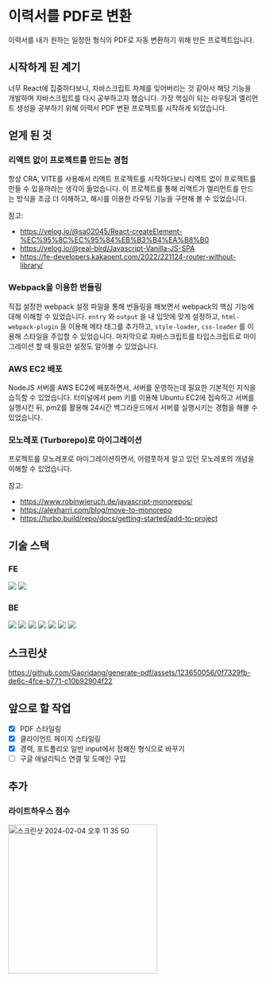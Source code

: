 # 이력서를 PDF로 변환

이력서를 내가 원하는 일정한 형식의 PDF로 자동 변환하기 위해 만든 프로젝트입니다.

## 시작하게 된 계기

너무 React에 집중하다보니, 자바스크립트 자체를 잊어버리는 것 같아서 해당 기능을 개발하며 자바스크립트를 다시 공부하고자 했습니다. 가장 핵심이 되는 라우팅과 엘리먼트 생성을 공부하기 위해 이력서 PDF 변환 프로젝트를 시작하게 되었습니다.

## 얻게 된 것

### 리액트 없이 프로젝트를 만드는 경험

항상 CRA, VITE를 사용해서 리액트 프로젝트를 시작하다보니 리액트 없이 프로젝트를 만들 수 있을까라는 생각이 들었습니다. 이 프로젝트를 통해 리액트가 엘리먼트를 만드는 방식을 조금 더 이해하고, 해시를 이용한 라우팅 기능을 구현해 볼 수 있었습니다.

참고:

- https://velog.io/@sa02045/React-createElement-%EC%95%8C%EC%95%84%EB%B3%B4%EA%B8%B0
- https://velog.io/@real-bird/Javascript-Vanilla-JS-SPA
- https://fe-developers.kakaoent.com/2022/221124-router-without-library/

### Webpack을 이용한 번들링

직접 설정한 webpack 설정 파일을 통해 번들링을 해보면서 webpack의 핵심 기능에 대해 이해할 수 있었습니다. `entry` 와 `output` 을 내 입맛에 맞게 설정하고, `html-webpack-plugin` 을 이용해 메타 태그를 추가하고, `style-loader`, `css-loader` 를 이용해 스타일을 주입할 수 있었습니다. 마지막으로 자바스크립트를 타입스크립트로 마이그레이션 할 때 필요한 설정도 알아볼 수 있었습니다.

### AWS EC2 배포

NodeJS 서버를 AWS EC2에 배포하면서, 서버를 운영하는데 필요한 기본적인 지식을 습득할 수 있었습니다. 터미널에서 pem 키를 이용해 Ubuntu EC2에 접속하고 서버를 실행시킨 뒤, pm2를 활용해 24시간 백그라운드에서 서버를 실행시키는 경험을 해볼 수 있었습니다.

### 모노레포 (Turborepo)로 마이그레이션

프로젝트를 모노레포로 마이그레이션하면서, 어렴풋하게 알고 있던 모노레포의 개념을 이해할 수 있었습니다.

참고:

- https://www.robinwieruch.de/javascript-monorepos/
- https://alexharri.com/blog/move-to-monorepo
- https://turbo.build/repo/docs/getting-started/add-to-project

## 기술 스택

### FE

<!-- typescript, webpack,  -->
<img src="https://img.shields.io/badge/typescript-3178C6?style=for-the-badge&logo=typescript&logoColor=white"> 
<img src="https://img.shields.io/badge/webpack-8DD6F9?style=for-the-badge&logo=webpack&logoColor=white">

### BE

<!-- nodejs, typescript, express, zod, puppeteer, eslint,  -->
<img src="https://img.shields.io/badge/typescript-3178C6?style=for-the-badge&logo=typescript&logoColor=white">

<img src="https://img.shields.io/badge/node.js-339933?style=for-the-badge&logo=node.js&logoColor=white">
<img src="https://img.shields.io/badge/express-000000?style=for-the-badge&logo=express&logoColor=white">

<img src="https://img.shields.io/badge/zod-2F7BC3?style=for-the-badge&logoColor=white">
<img src="https://img.shields.io/badge/puppeteer-40B5A4?style=for-the-badge&logo=puppeteer&logoColor=white">

<img src="https://img.shields.io/badge/eslint-4B32C3?style=for-the-badge&logo=eslint&logoColor=white">

<img src="https://img.shields.io/badge/aws-232F3E?style=for-the-badge&logo=amazon-aws&logoColor=white">

## 스크린샷

https://github.com/Gaoridang/generate-pdf/assets/123650056/0f7329fb-de6c-4fce-b771-c10b92904f22

## 앞으로 할 작업

- [x] PDF 스타일링
- [x] 클라이언트 페이지 스타일링
- [x] 경력, 포트폴리오 일반 input에서 정해진 형식으로 바꾸기
- [ ] 구글 애널리틱스 연결 및 도메인 구입

## 추가

### 라이트하우스 점수

<img width="300" alt="스크린샷 2024-02-04 오후 11 35 50" src="https://github.com/Gaoridang/generate-pdf/assets/123650056/83ace4cd-ecee-4c98-bc31-8dc7f54792a7">
